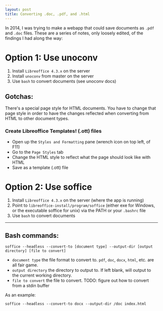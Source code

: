 ```yaml
---
layout: post
title: Converting .doc, .pdf, and .html
---
```


In 2014, I was trying to make a webapp that could save documents as `.pdf` and `.doc` files. These are a series of notes, only loosely edited, of the findings I had along the way:

# Option 1: Use unoconv

1. Install `Libreoffice 4.3.x` on the server
2. Install `unoconv` from master on the server
3. Use `bash` to convert documents (see unoconv docs)

## Gotchas:

There's a special page style for HTML documents. You have to change that page style in order to have the changes reflected when converting from HTML to other document types.

### Create Libreoffice Templates! (.ott) files

* Open up the `Styles and Formatting` pane (wrench icon on top left, of F11)
* Go to the `Page Styles` tab
* Change the HTML style to reflect what the page should look like with HTML
* Save as a template (.ott) file

# Option 2: Use soffice

1. Install `Libreoffice 4.3.x` on the server (where the app is running)
2. Point to `libreoffice-install/program/soffice` (either exe for Windows, or the executable soffice for unix) via the PATH or your `.bashrc` file
3. Use `bash` to convert documents

---

## Bash commands:

    soffice --headless --convert-to [document type] --output-dir [output directory] [file to convert]
    
* `document type` the file format to convert to. `pdf`, `doc`, `docx`, `html`, etc. are all fair game.
* `output directory` the directory to output to. If left blank, will output to the current working directory.
* `file to convert` the file to convert. TODO: figure out how to convert from a stdin buffer
    
As an example:

    soffice --headless --convert-to docx --output-dir /doc index.html